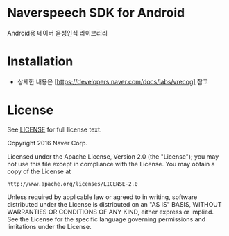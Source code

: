 # **Naverspeech SDK for Android**

Android용 네이버 음성인식 라이브러리


Installation
==
- 상세한 내용은 [https://developers.naver.com/docs/labs/vrecog] 참고


License
==

See [LICENSE](LICENSE) for full license text.

Copyright 2016 Naver Corp.

Licensed under the Apache License, Version 2.0 (the "License");
you may not use this file except in compliance with the License.
You may obtain a copy of the License at

    http://www.apache.org/licenses/LICENSE-2.0

Unless required by applicable law or agreed to in writing, software
distributed under the License is distributed on an "AS IS" BASIS,
WITHOUT WARRANTIES OR CONDITIONS OF ANY KIND, either express or implied.
See the License for the specific language governing permissions and
limitations under the License.
